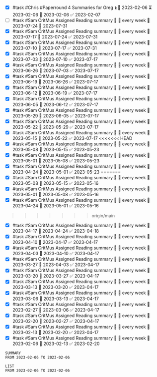 - [x] #task #Chris #Paperround 4 Summaries for Greg ⏫ 🛫 2023-02-06 ⏳ 2023-02-06 📅 2023-02-06 ✅ 2023-02-07
- [ ] #task #Sam CritMus Assigned Reading summary 🔼 🔁 every week 🛫 2023-07-24 📅 2023-07-31
- [x] #task #Sam CritMus Assigned Reading summary 🔼 🔁 every week 🛫 2023-07-17 📅 2023-07-24 ✅ 2023-07-31
- [x] #task #Sam CritMus Assigned Reading summary 🔼 🔁 every week 🛫 2023-07-10 📅 2023-07-17 ✅ 2023-07-31
- [x] #task #Sam CritMus Assigned Reading summary 🔼 🔁 every week 🛫 2023-07-03 📅 2023-07-10 ✅ 2023-07-17
- [x] #task #Sam CritMus Assigned Reading summary 🔼 🔁 every week 🛫 2023-06-26 📅 2023-07-03 ✅ 2023-07-17
- [x] #task #Sam CritMus Assigned Reading summary 🔼 🔁 every week 🛫 2023-06-19 📅 2023-06-26 ✅ 2023-07-17
- [x] #task #Sam CritMus Assigned Reading summary 🔼 🔁 every week 🛫 2023-06-12 📅 2023-06-19 ✅ 2023-07-17
- [x] #task #Sam CritMus Assigned Reading summary 🔼 🔁 every week 🛫 2023-06-05 📅 2023-06-12 ✅ 2023-07-17
- [x] #task #Sam CritMus Assigned Reading summary 🔼 🔁 every week 🛫 2023-05-29 📅 2023-06-05 ✅ 2023-07-17
- [x] #task #Sam CritMus Assigned Reading summary 🔼 🔁 every week 🛫 2023-05-22 📅 2023-05-29 ✅ 2023-07-17
- [x] #task #Sam CritMus Assigned Reading summary 🔼 🔁 every week 🛫 2023-05-15 📅 2023-05-22 ✅ 2023-07-17
<<<<<<< HEAD
- [x] #task #Sam CritMus Assigned Reading summary 🔼 🔁 every week 🛫 2023-05-08 📅 2023-05-15 ✅ 2023-05-23
- [x] #task #Sam CritMus Assigned Reading summary 🔼 🔁 every week 🛫 2023-05-01 📅 2023-05-08 ✅ 2023-05-23
- [x] #task #Sam CritMus Assigned Reading summary 🔼 🔁 every week 🛫 2023-04-24 📅 2023-05-01 ✅ 2023-05-23
=======
- [x] #task #Sam CritMus Assigned Reading summary 🔼 🔁 every week 🛫 2023-05-08 📅 2023-05-15 ✅ 2023-05-16
- [x] #task #Sam CritMus Assigned Reading summary 🔼 🔁 every week 🛫 2023-05-01 📅 2023-05-08 ✅ 2023-05-16
- [x] #task #Sam CritMus Assigned Reading summary 🔼 🔁 every week 🛫 2023-04-24 📅 2023-05-01 ✅ 2023-05-16
>>>>>>> origin/main
- [x] #task #Sam CritMus Assigned Reading summary 🔼 🔁 every week 🛫 2023-04-17 📅 2023-04-24 ✅ 2023-04-18
- [x] #task #Sam CritMus Assigned Reading summary 🔼 🔁 every week 🛫 2023-04-10 📅 2023-04-17 ✅ 2023-04-17
- [x] #task #Sam CritMus Assigned Reading summary 🔼 🔁 every week 🛫 2023-04-03 📅 2023-04-10 ✅ 2023-04-17
- [x] #task #Sam CritMus Assigned Reading summary 🔼 🔁 every week 🛫 2023-03-27 📅 2023-04-03 ✅ 2023-04-17
- [x] #task #Sam CritMus Assigned Reading summary 🔼 🔁 every week 🛫 2023-03-20 📅 2023-03-27 ✅ 2023-04-17
- [x] #task #Sam CritMus Assigned Reading summary 🔼 🔁 every week 🛫 2023-03-13 📅 2023-03-20 ✅ 2023-04-17
- [x] #task #Sam CritMus Assigned Reading summary 🔼 🔁 every week 🛫 2023-03-06 📅 2023-03-13 ✅ 2023-04-17
- [x] #task #Sam CritMus Assigned Reading summary 🔼 🔁 every week 🛫 2023-02-27 📅 2023-03-06 ✅ 2023-04-17
- [x] #task #Sam CritMus Assigned Reading summary 🔼 🔁 every week 🛫 2023-02-20 📅 2023-02-27 ✅ 2023-04-17
- [x] #task #Sam CritMus Assigned Reading summary 🔼 🔁 every week 🛫 2023-02-13 📅 2023-02-20 ✅ 2023-04-17
- [x] #task #Sam CritMus Assigned Reading summary 🔼 🔁 every week 🛫 2023-02-06 📅 2023-02-13 ✅ 2023-02-20

```toggl
SUMMARY
FROM 2023-02-06 TO 2023-02-06
```
```toggl
LIST
FROM 2023-02-06 TO 2023-02-06
```

